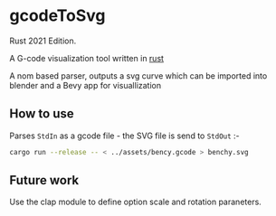 # gcodeToSvg

Rust 2021 Edition.

A G-code visualization tool written in [rust](https://www.rust-lang.org/)

A nom based parser, outputs a svg curve which can be imported into blender and a Bevy app for visuallization

## How to use

Parses `StdIn` as a gcode file - the SVG file is send to `StdOut` :-

```bash
cargo run --release -- < ../assets/bency.gcode > benchy.svg
```

## Future work

Use the clap module to define option scale and rotation paraneters.
